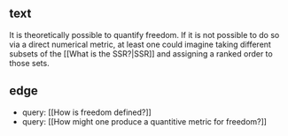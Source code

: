 ## text
It is theoretically possible to quantify freedom. If it is not possible to do so via a direct numerical metric, at least one could imagine taking different subsets of the [[What is the SSR?|SSR]] and assigning a ranked order to those sets.

## edge
- query: [[How is freedom defined?]]
- query: [[How might one produce a quantitive metric for freedom?]]